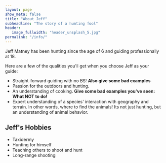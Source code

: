 ```yaml
---
layout: page
show_meta: false
title: "About Jeff"
subheadline: "The story of a hunting fool"
header:
   image_fullwidth: "header_unsplash_5.jpg"
permalink: "/info/"
---
```

Jeff Matney has been hunting since the age of 6 and guiding professionally at 18.

Here are a few of the qualities you'll get when you choose Jeff as your guide:

- Straight-forward guiding with no BS! **Also give some bad examples**
- Passion for the outdoors and hunting.
- An understanding of cooking. **Give some bad examples you've seen: What NOT to do!**
- Expert understanding of a species' interaction with geography and terrain.  In other words, where to find the animals!  Its not just hunting, but an understanding of animal behavior.


## Jeff's Hobbies

- Taxidermy
- Hunting for himself
- Teaching others to shoot and hunt
- Long-range shooting
